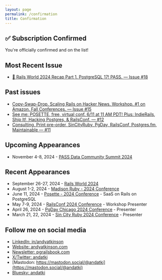 ```yaml
---
layout: page
permalink: /confirmation
title: Confirmation
---
```


## ✅ Subscription Confirmed

You're officially confirmed and on the list!

## Most Recent Issue

- [🍂 Rails World 2024 Recap Part 1. PostgreSQL 17! PASS. — Issue #18](https://ckarchive.com/b/qdu8h7h730xdpfzwnnmw7u8k5vdkkc4)

## Past issues

- [Copy-Swap-Drop. Scaling Rails on Hacker News. Workshop. #1 on Amazon. Fall Conferences. — Issue #15](https://ckarchive.com/b/xmuph6hrqm3glbrnppvnqc2lr5kllhn)
- [See me: POSETTE, free, virtual conf. 6/11 at 11 AM PDT! Plus: IndieRails, Ship It!, Hacking Postgres, & RailsConf. — #12](https://pgrailsbook.com/posts/see-me-posette-free-virtual-conf-6-11-at-11-am-pdt-plus-indierails-ship-it-hacking-postgres-railsconf-12)
- [Consulting, Print pre-order, SinCityRuby, PgDay, RailsConf, Postgres.fm, Maintainable — #11](https://pgrailsbook.com/posts/consulting-print-pre-order-sincityruby-pgday-railsconf-postgres-fm-maintainable-11)

## Upcoming Appearances
- November 4-8, 2024 - [PASS Data Community Summit 2024](https://passdatacommunitysummit.com)

## Recent Appearances
- September 26-27, 2024 - [Rails World 2024](https://rubyonrails.org/world/2024)
- August 1-2, 2024 - [Madison Ruby - 2024 Conference](https://www.madisonruby.com)
- June 11, 2024 - [Posette - 2024 Conference](https://www.citusdata.com/posette/speakers/andrew-atkinson/) - SaaS on Rails on PostgreSQL
- May 7-9, 2024 - [RailsConf 2024 Conference](https://railsconf.org) - Workshop Presenter
- April 26, 2024 - [PgDay Chicago 2024 Conference](https://2024.pgdaychicago.org) - Presenter
- March 21, 22, 2024 - [Sin City Ruby 2024 Conference](https://www.sincityruby.com) - Presenter

## Follow me on social media

- [LinkedIn: in/andyatkinson](https://www.linkedin.com/in/andyatkinson/)
- [Website: andyatkinson.com](https://andyatkinson.com)
- [Newsletter: pgrailsbook.com](https://pgrailsbook.com)
- [X/Twitter: andatki](https://x.com/andatki)
- [Mastodon: https://mastodon.social/@andatki](https://mastodon.social/@andatki)
- [Bluesky: andatki](https://bsky.app/profile/andatki.bsky.social)
